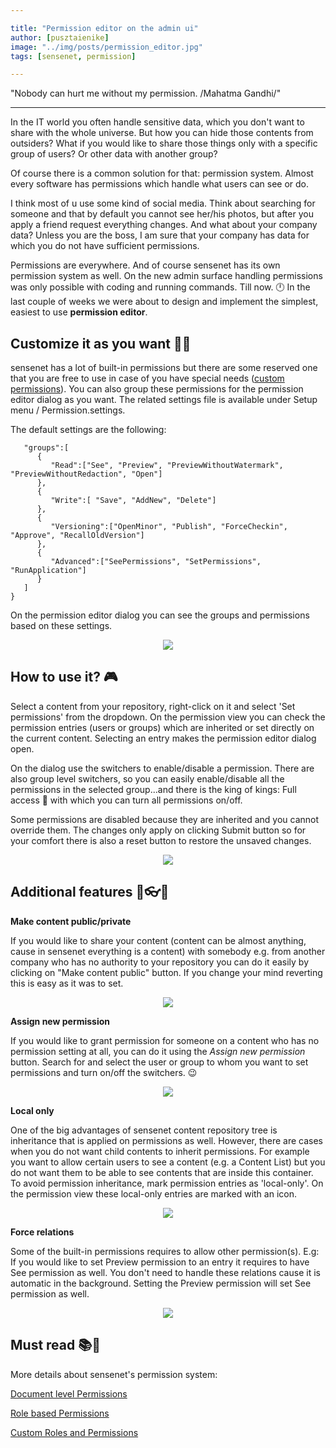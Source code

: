 ```yaml
---

title: "Permission editor on the admin ui"
author: [pusztaienike]
image: "../img/posts/permission_editor.jpg"
tags: [sensenet, permission]

---
```


"Nobody can hurt me without my permission. /Mahatma Gandhi/"

---

In the IT world you often handle sensitive data, which you don't want to share with the whole universe. But how you can hide those contents from outsiders? What if you would like to share those things only with a specific group of users? Or other data with another group? 

Of course there is a common solution for that: permission system. Almost every software has permissions which handle what users can see or do.

I think most of u use some kind of social media. Think about searching for someone and that by default you cannot see her/his photos, but after you apply a friend request everything changes.
And what about your company data? Unless you are the boss, I am sure that your company has data for which you do not have sufficient permissions.

Permissions are everywhere. And of course sensenet has its own permission system as well. On the new admin surface 
handling permissions was only possible with coding and running commands. Till now. 🕛 In the last couple of weeks we were about to design and implement the simplest, easiest to use **permission editor**.

## Customize it as you want 🔧🔨

sensenet has a lot of built-in permissions but there are some reserved one that you are free to use in case of you have special needs ([custom permissions](https://docs.sensenet.com/concepts/user-and-permission-management/04-custom-roles-and-permissions#permissions)). You can also group these permissions for the permission editor dialog as you want. The related settings file is available under Setup menu / Permission.settings.

The default settings are the following:

```{
   "groups":[
      {
         "Read":["See", "Preview", "PreviewWithoutWatermark", "PreviewWithoutRedaction", "Open"]
      },
      {
         "Write":[ "Save", "AddNew", "Delete"]
      },
      {
         "Versioning":["OpenMinor", "Publish", "ForceCheckin", "Approve", "RecallOldVersion"]
      },
      {
         "Advanced":["SeePermissions", "SetPermissions", "RunApplication"]
      }
   ]
}
```

On the permission editor dialog you can see the groups and permissions based on these settings. 

<p align="center">
<img src="/img/posts/permission_groups.png">
</p>

## How to use it? 🎮

Select a content from your repository, right-click on it and select 'Set permissions' from the dropdown. On the permission view you can check the permission entries (users or groups) which are inherited or set directly on the current content. Selecting an entry makes the permission editor dialog open.

On the dialog use the switchers to enable/disable a permission. There are also group level switchers, so you can easily enable/disable all the permissions in the selected group...and there is the king of kings: Full access 👑 with which you can turn all permissions on/off.

Some permissions are disabled because they are inherited and you cannot override them. The changes only apply on clicking Submit button so for your comfort there is also a reset button to restore the unsaved changes.

<p align="center">
<img src="/img/posts/permission_how_to_use.gif">
</p>

## Additional features 💄👓👜

**Make content public/private**

If you would like to share your content (content can be almost anything, cause in sensenet everything is a content) with somebody e.g. from another company who has no authority to your repository you can do it easily by clicking on "Make content public" button. If you change your mind reverting this is easy as it was to set.

<p align="center">
<img src="/img/posts/permission_make_public.gif">
</p>

**Assign new permission**

If you would like to grant permission for someone on a content who has no permission setting at all, you can do it using the _Assign new permission_ button. Search for and select the user or group to whom you want to set permissions and turn on/off the switchers. 😉

<p align="center">
<img src="/img/posts/permission_assign_new.gif">
</p>

**Local only**

One of the big advantages of sensenet content repository tree is inheritance that is applied on permissions as well. However, there are cases when you do not want child contents to inherit permissions. For example you want to allow certain users to see a content (e.g. a Content List) but you do not want them to be able to see contents that are inside this container. To avoid permission inheritance, mark permission entries as 'local-only'.
On the permission view these local-only entries are marked with an icon.

<p align="center">
<img src="/img/posts/permission_local_only.gif">
</p>


**Force relations**

Some of the built-in permissions requires to allow other permission(s). E.g: If you would like to set Preview permission to an entry it requires to have See permission as well. You don't need to handle these relations cause it is automatic in the background. Setting the Preview permission will set See permission as well.

<p align="center">
<img src="/img/posts/permission_force_relations.gif">
</p>


## Must read 📚🔖

More details about sensenet's permission system:

[Document level Permissions](https://docs.sensenet.com/concepts/user-and-permission-management/02-document-level-permissions)

[Role based Permissions](https://docs.sensenet.com/concepts/user-and-permission-management/03-role-based-permissions)

[Custom Roles and Permissions](https://docs.sensenet.com/concepts/user-and-permission-management/04-custom-roles-and-permissions)
